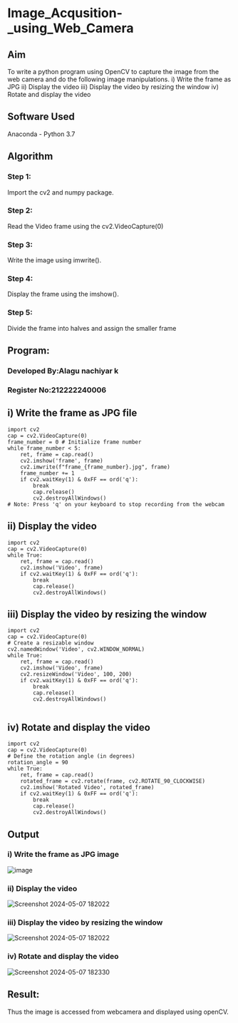 # Image_Acqusition-_using_Web_Camera
## Aim
 To write a python program using OpenCV to capture the image from the web camera and do the following image manipulations.
i) Write the frame as JPG 
ii) Display the video 
iii) Display the video by resizing the window
iv) Rotate and display the video

## Software Used
Anaconda - Python 3.7
## Algorithm
### Step 1:
Import the cv2 and numpy package.
### Step 2:
Read the Video frame using the cv2.VideoCapture(0)
### Step 3:
Write the image using imwrite().
### Step 4:
Display the frame using the imshow().
### Step 5:
Divide the frame into halves and assign the smaller frame


## Program:
### Developed By:Alagu nachiyar k
### Register No:212222240006

## i) Write the frame as JPG file
```
import cv2
cap = cv2.VideoCapture(0)
frame_number = 0 # Initialize frame number
while frame_number < 5:
    ret, frame = cap.read()
    cv2.imshow('frame', frame)
    cv2.imwrite(f"frame_{frame_number}.jpg", frame)
    frame_number += 1
    if cv2.waitKey(1) & 0xFF == ord('q'):
        break
        cap.release()
        cv2.destroyAllWindows()
# Note: Press 'q' on your keyboard to stop recording from the webcam

```
## ii) Display the video
```
import cv2
cap = cv2.VideoCapture(0)
while True:
    ret, frame = cap.read()
    cv2.imshow('Video', frame)
    if cv2.waitKey(1) & 0xFF == ord('q'):
        break
        cap.release()
        cv2.destroyAllWindows()

```
## iii) Display the video by resizing the window
```
import cv2
cap = cv2.VideoCapture(0)
# Create a resizable window
cv2.namedWindow('Video', cv2.WINDOW_NORMAL)
while True:
    ret, frame = cap.read()
    cv2.imshow('Video', frame)
    cv2.resizeWindow('Video', 100, 200)
    if cv2.waitKey(1) & 0xFF == ord('q'):
        break
        cap.release()
        cv2.destroyAllWindows()


```
## iv) Rotate and display the video
```
import cv2
cap = cv2.VideoCapture(0)
# Define the rotation angle (in degrees)
rotation_angle = 90
while True:
    ret, frame = cap.read()
    rotated_frame = cv2.rotate(frame, cv2.ROTATE_90_CLOCKWISE)
    cv2.imshow('Rotated Video', rotated_frame)
    if cv2.waitKey(1) & 0xFF == ord('q'):
        break
        cap.release()
        cv2.destroyAllWindows()
```
## Output

### i) Write the frame as JPG image
![image](https://github.com/Nachiyarr/Image_Acqusition-_using_Web_Camera/assets/113497340/3d11e716-7055-434b-9f7c-5d0f73959aa9)

### ii) Display the video
![Screenshot 2024-05-07 182022](https://github.com/Nachiyarr/Image_Acqusition-_using_Web_Camera/assets/113497340/f1b87b6b-7e17-4274-9ac3-88390185ef72)

### iii) Display the video by resizing the window
![Screenshot 2024-05-07 182022](https://github.com/Nachiyarr/Image_Acqusition-_using_Web_Camera/assets/113497340/6ff05ba2-38e9-4b8d-97d1-d9d34b3188cc)

### iv) Rotate and display the video
![Screenshot 2024-05-07 182330](https://github.com/Nachiyarr/Image_Acqusition-_using_Web_Camera/assets/113497340/7e08e184-b339-46ad-8fb2-7b3af2213442)

## Result:
Thus the image is accessed from webcamera and displayed using openCV.

